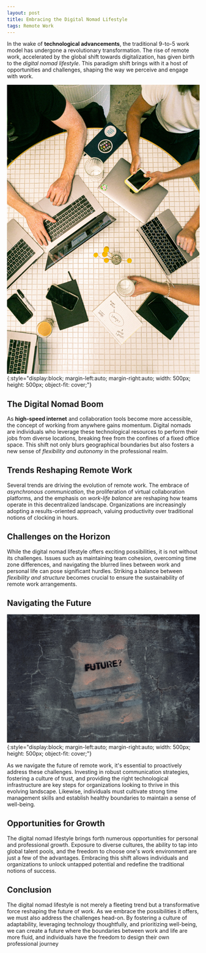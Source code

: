 ```yaml
---
layout: post
title: Embracing the Digital Nomad Lifestyle
tags: Remote Work
---
```


In the wake of **technological advancements**, the traditional 9-to-5 work model has undergone a revolutionary transformation. The rise of remote work, accelerated by the global shift towards digitalization, has given birth to the _digital nomad lifestyle_. This paradigm shift brings with it a host of opportunities and challenges, shaping the way we perceive and engage with work.

![Digital](../../assets/images/b1-1.jpg){:style="display:block; margin-left:auto; margin-right:auto; width: 500px; height: 500px; object-fit: cover;"}

## The Digital Nomad Boom

As **high-speed internet** and collaboration tools become more accessible, the concept of working from anywhere gains momentum. Digital nomads are individuals who leverage these technological resources to perform their jobs from diverse locations, breaking free from the confines of a fixed office space. This shift not only blurs geographical boundaries but also fosters a new sense of _flexibility and autonomy_ in the professional realm.

## Trends Reshaping Remote Work

Several trends are driving the evolution of remote work. The embrace of _asynchronous communication_, the proliferation of virtual collaboration platforms, and the emphasis on _work-life balance_ are reshaping how teams operate in this decentralized landscape. Organizations are increasingly adopting a results-oriented approach, valuing productivity over traditional notions of clocking in hours.

## Challenges on the Horizon

While the digital nomad lifestyle offers exciting possibilities, it is not without its challenges. Issues such as maintaining team cohesion, overcoming time zone differences, and navigating the blurred lines between work and personal life can pose significant hurdles. Striking a balance between _flexibility and structure_ becomes crucial to ensure the sustainability of remote work arrangements.

## Navigating the Future

![future](../../assets/images/b1-2.jpg){:style="display:block; margin-left:auto; margin-right:auto; width: 500px; height: 500px; object-fit: cover;"}

As we navigate the future of remote work, it's essential to proactively address these challenges. Investing in robust communication strategies, fostering a culture of trust, and providing the right technological infrastructure are key steps for organizations looking to thrive in this evolving landscape. Likewise, individuals must cultivate strong time management skills and establish healthy boundaries to maintain a sense of well-being.

## Opportunities for Growth

The digital nomad lifestyle brings forth numerous opportunities for personal and professional growth. Exposure to diverse cultures, the ability to tap into global talent pools, and the freedom to choose one's work environment are just a few of the advantages. Embracing this shift allows individuals and organizations to unlock untapped potential and redefine the traditional notions of success.

## Conclusion

The digital nomad lifestyle is not merely a fleeting trend but a transformative force reshaping the future of work. As we embrace the possibilities it offers, we must also address the challenges head-on. By fostering a culture of adaptability, leveraging technology thoughtfully, and prioritizing well-being, we can create a future where the boundaries between work and life are more fluid, and individuals have the freedom to design their own professional journey
